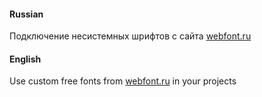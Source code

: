 #### Russian
Подключение несистемных шрифтов с сайта [webfont.ru](http://webfont.ru)

#### English
Use custom free fonts from [webfont.ru](http://webfont.ru) in your projects 
